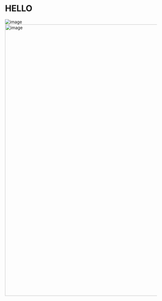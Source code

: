 # HELLO 
![image](https://octodex.github.com/images/yaktocat.png)<img width="896" height="896" alt="image" src="https://github.com/user-attachments/assets/bbb055ba-3d2d-4174-9d75-1897451a9dd1" />

